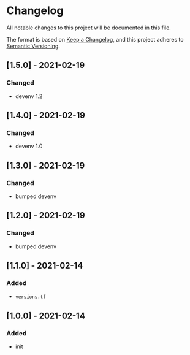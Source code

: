 # Changelog
All notable changes to this project will be documented in this file.

The format is based on [Keep a Changelog](https://keepachangelog.com/en/1.0.0/),
and this project adheres to [Semantic Versioning](https://semver.org/spec/v2.0.0.html).

## [1.5.0] - 2021-02-19
### Changed
- devenv 1.2

## [1.4.0] - 2021-02-19
### Changed
- devenv 1.0

## [1.3.0] - 2021-02-19
### Changed
- bumped devenv

## [1.2.0] - 2021-02-19
### Changed
- bumped devenv

## [1.1.0] - 2021-02-14
### Added
- `versions.tf`

## [1.0.0] - 2021-02-14
### Added
- init

